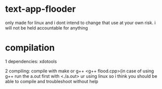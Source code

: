 # text-app-flooder

only made for linux and i dont intend to change that
use at your own risk. i will not be held accountable for anything
# compilation
1 dependencies:
xdotools


2 compiling:
compile with make <make flood> or g++ <g++ flood.cpp>(in case of using g++ run the a.out first with <./a.out>
ur using linux so i think you should be able to compile and troubleshoot without help

